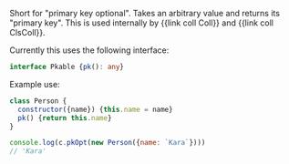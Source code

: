 Short for "primary key optional". Takes an arbitrary value and returns its "primary key". This is used internally by {{link coll Coll}} and {{link coll ClsColl}}.

Currently this uses the following interface:

```ts
interface Pkable {pk(): any}
```

Example use:

```js
class Person {
  constructor({name}) {this.name = name}
  pk() {return this.name}
}

console.log(c.pkOpt(new Person({name: `Kara`})))
// 'Kara'
```
